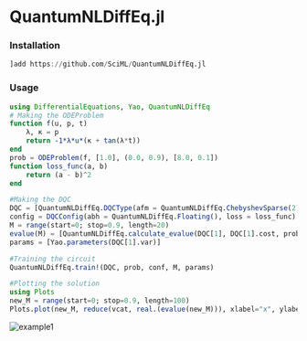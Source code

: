# QuantumNLDiffEq.jl

### Installation

```julia
]add https://github.com/SciML/QuantumNLDiffEq.jl
```

### Usage

```julia
using DifferentialEquations, Yao, QuantumNLDiffEq
# Making the ODEProblem
function f(u, p, t)
	λ, κ = p
	return -1*λ*u*(κ + tan(λ*t))
end
prob = ODEProblem(f, [1.0], (0.0, 0.9), [8.0, 0.1])
function loss_func(a, b)
	return (a - b)^2
end

#Making the DQC
DQC = [QuantumNLDiffEq.DQCType(afm = QuantumNLDiffEq.ChebyshevSparse(2), fm = chain(6, [put(i=>Ry(0)) for i in 1:6]), cost = [Add([put(6, i=>Z) for i in 1:6])], var = dispatch(EasyBuild.variational_circuit(6,5), :random), N = 6)]
config = DQCConfig(abh = QuantumNLDiffEq.Floating(), loss = loss_func)
M = range(start=0; stop=0.9, length=20)
evalue(M) = [QuantumNLDiffEq.calculate_evalue(DQC[1], DQC[1].cost, prob.u0[1], conf.abh, params[1], M[x], M[1]) for x in 1:length(M)]
params = [Yao.parameters(DQC[1].var)]

#Training the circuit
QuantumNLDiffEq.train!(DQC, prob, conf, M, params)

#Plotting the solution
using Plots
new_M = range(start=0; stop=0.9, length=100)
Plots.plot(new_M, reduce(vcat, real.(evalue(new_M))), xlabel="x", ylabel="f(x)", legend=false)
```

![example1](https://user-images.githubusercontent.com/51269425/168702556-a8e61629-038e-4a9e-be73-7ca8acb4316b.svg)

